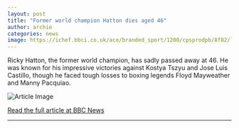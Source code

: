```yaml
---
layout: post
title: "Former world champion Hatton dies aged 46"
author: archie
categories: news
image: https://ichef.bbci.co.uk/ace/branded_sport/1200/cpsprodpb/8f82/live/6a7c97c0-9165-11f0-9445-855b018b8b05.jpg
---
```

Ricky Hatton, the former world champion, has sadly passed away at 46. He was known for his impressive victories against Kostya Tszyu and Jose Luis Castillo, though he faced tough losses to boxing legends Floyd Mayweather and Manny Pacquiao.

![Article Image](https://ichef.bbci.co.uk/ace/branded_sport/1200/cpsprodpb/8f82/live/6a7c97c0-9165-11f0-9445-855b018b8b05.jpg)

[Read the full article at BBC News](https://www.bbc.com/sport/boxing/articles/cd0724eg90ko?at_medium=RSS&at_campaign=rss)

---
